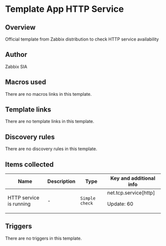 # Template App HTTP Service

## Overview

Official template from Zabbix distribution to check HTTP service availability



## Author

Zabbix SIA

## Macros used

There are no macros links in this template.

## Template links

There are no template links in this template.

## Discovery rules

There are no discovery rules in this template.

## Items collected

|Name|Description|Type|Key and additional info|
|----|-----------|----|----|
|HTTP service is running|<p>-</p>|`Simple check`|net.tcp.service[http]<p>Update: 60</p>|
## Triggers

There are no triggers in this template.

